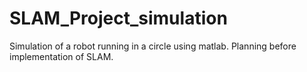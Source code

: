 # SLAM_Project_simulation 

Simulation of a robot running in a circle using matlab. Planning before implementation of SLAM.
